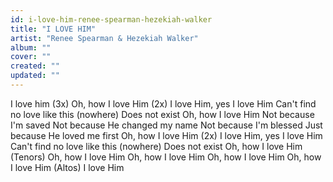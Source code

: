 ```yaml
---
id: i-love-him-renee-spearman-hezekiah-walker
title: "I LOVE HIM"
artist: "Renee Spearman & Hezekiah Walker"
album: ""
cover: ""
created: ""
updated: ""
---
```


I love him (3x)
Oh, how I love Him (2x)
I love Him, yes I love Him
Can't find no love like this (nowhere)
Does not exist
Oh, how I love Him
Not because I'm saved
Not because He changed my name
Not because I'm blessed
Just because He loved me first
Oh, how I love Him (2x)
I love Him, yes I love Him
Can't find no love like this (nowhere)
Does not exist
Oh, how I love Him
(Tenors)
Oh, how I love Him
Oh, how I love Him
Oh, how I love Him
Oh, how I love Him
(Altos)
I love Him